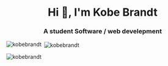 <h1 align="center">Hi 👋, I'm Kobe Brandt</h1>
<h3 align="center">A student Software / web develepment</h3>

<p><img align="left" src="https://github-readme-stats.vercel.app/api/top-langs?username=kobebrandt&show_icons=true&locale=en&layout=compact" alt="kobebrandt" /></p>

<p>&nbsp;<img align="center" src="https://github-readme-stats.vercel.app/api?username=kobebrandt&show_icons=true&locale=en" alt="kobebrandt" /></p>

<p><img align="center" src="https://github-readme-streak-stats.herokuapp.com/?user=kobebrandt&" alt="kobebrandt" /></p>
